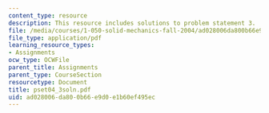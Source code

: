 ```yaml
---
content_type: resource
description: This resource includes solutions to problem statement 3.
file: /media/courses/1-050-solid-mechanics-fall-2004/ad028006da800b66e9d0e1b60ef495ec_pset04_3soln.pdf
file_type: application/pdf
learning_resource_types:
- Assignments
ocw_type: OCWFile
parent_title: Assignments
parent_type: CourseSection
resourcetype: Document
title: pset04_3soln.pdf
uid: ad028006-da80-0b66-e9d0-e1b60ef495ec
---
```

